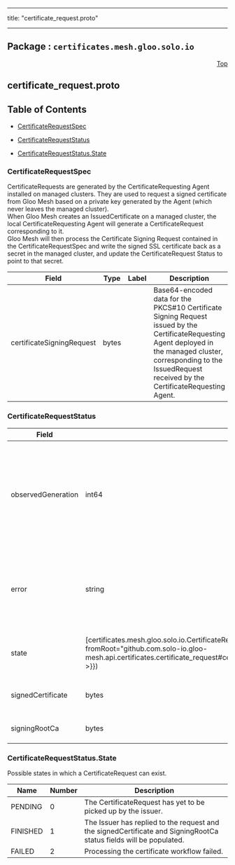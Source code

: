 
---

title: "certificate_request.proto"

---

## Package : `certificates.mesh.gloo.solo.io`



<a name="top"></a>

<a name="API Reference for certificate_request.proto"></a>
<p align="right"><a href="#top">Top</a></p>

## certificate_request.proto


## Table of Contents
  - [CertificateRequestSpec](#certificates.mesh.gloo.solo.io.CertificateRequestSpec)
  - [CertificateRequestStatus](#certificates.mesh.gloo.solo.io.CertificateRequestStatus)

  - [CertificateRequestStatus.State](#certificates.mesh.gloo.solo.io.CertificateRequestStatus.State)






<a name="certificates.mesh.gloo.solo.io.CertificateRequestSpec"></a>

### CertificateRequestSpec
CertificateRequests are generated by the CertificateRequesting Agent installed on managed clusters. They are used to request a signed certificate from Gloo Mesh based on a private key generated by the Agent (which never leaves the managed cluster).<br>When Gloo Mesh creates an IssuedCertificate on a managed cluster, the local CertificateRequesting Agent will generate a CertificateRequest corresponding to it.<br>Gloo Mesh will then process the Certificate Signing Request contained in the CertificateRequestSpec and write the signed SSL certificate back as a secret in the managed cluster, and update the CertificateRequest Status to point to that secret.


| Field | Type | Label | Description |
| ----- | ---- | ----- | ----------- |
| certificateSigningRequest | bytes |  | Base64-encoded data for the PKCS#10 Certificate Signing Request issued by the CertificateRequesting Agent deployed in the managed cluster, corresponding to the IssuedRequest received by the CertificateRequesting Agent. |
  





<a name="certificates.mesh.gloo.solo.io.CertificateRequestStatus"></a>

### CertificateRequestStatus



| Field | Type | Label | Description |
| ----- | ---- | ----- | ----------- |
| observedGeneration | int64 |  | The most recent generation observed in the the CertificateRequest metadata. If the observedGeneration does not match generation, the CA has not processed the most recent version of this request. |
  | error | string |  | Any error observed which prevented the CertificateRequest from being processed. If the error is empty, the request has been processed successfully |
  | state | [certificates.mesh.gloo.solo.io.CertificateRequestStatus.State]({{< versioned_link_path fromRoot="github.com.solo-io.gloo-mesh.api.certificates.certificate_request#certificates.mesh.gloo.solo.io.CertificateRequestStatus.State" >}}) |  | The current state of the CertificateRequest workflow reported by the Issuer. |
  | signedCertificate | bytes |  | The signed intermediate certificate issued by the CA. |
  | signingRootCa | bytes |  | The root CA used by the CA to sign the certificate. |
  




 <!-- end messages -->


<a name="certificates.mesh.gloo.solo.io.CertificateRequestStatus.State"></a>

### CertificateRequestStatus.State
Possible states in which a CertificateRequest can exist.

| Name | Number | Description |
| ---- | ------ | ----------- |
| PENDING | 0 | The CertificateRequest has yet to be picked up by the issuer. |
| FINISHED | 1 | The Issuer has replied to the request and the signedCertificate and SigningRootCa status fields will be populated. |
| FAILED | 2 | Processing the certificate workflow failed. |


 <!-- end enums -->

 <!-- end HasExtensions -->

 <!-- end services -->

